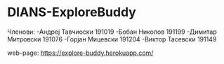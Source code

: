 # DIANS-ExploreBuddy

Членови:
	-Андреј Тавчиоски 191019
	-Бобан Николов 191199
	-Димитар Митровски 191076
	-Горјан Мицевски 191204
	-Виктор Тасевски 191149
	
	
web-page: https://explore-buddy.herokuapp.com/
